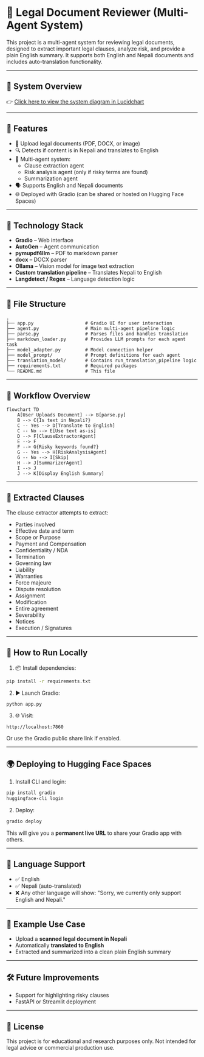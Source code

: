 # 🧾 Legal Document Reviewer (Multi-Agent System)

This project is a multi-agent system for reviewing legal documents, designed to extract important legal clauses, analyze risk, and provide a plain English summary. It supports both English and Nepali documents and includes auto-translation functionality.

---


## 🧠 System Overview

👉 [Click here to view the system diagram in Lucidchart](https://lucid.app/lucidchart/c305f23c-2acb-4af9-8963-0ad24a47b59a/edit?viewport_loc=-687%2C37%2C2376%2C1316%2C0_0&invitationId=inv_32b04533-212c-4093-97b9-a35464053331)

---


## 🚀 Features

- 📄 Upload legal documents (PDF, DOCX, or image)
- 🔍 Detects if content is in Nepali and translates to English
- 🤖 Multi-agent system:
  - Clause extraction agent
  - Risk analysis agent (only if risky terms are found)
  - Summarization agent
- 🗣️ Supports English and Nepali documents
- 🌐 Deployed with Gradio (can be shared or hosted on Hugging Face Spaces)

---

## 🧠 Technology Stack

- **Gradio** – Web interface
- **AutoGen** – Agent communication
- **pymupdf4llm** – PDF to markdown parser
- **docx** – DOCX parser
- **Ollama** – Vision model for image text extraction
- **Custom translation pipeline** – Translates Nepali to English
- **Langdetect / Regex** – Language detection logic

---

## 📁 File Structure

```
.
├── app.py                   # Gradio UI for user interaction
├── agent.py                 # Main multi-agent pipeline logic
├── parse.py                 # Parses files and handles translation
├── markdown_loader.py       # Provides LLM prompts for each agent task
├── model_adapter.py         # Model connection helper
├── model_prompt/            # Prompt definitions for each agent
├── translation_model/       # Contains run_translation_pipeline logic
├── requirements.txt         # Required packages
└── README.md                # This file
```

---

## 🔁 Workflow Overview

```mermaid
flowchart TD
    A[User Uploads Document] --> B[parse.py]
    B --> C{Is text in Nepali?}
    C -- Yes --> D[Translate to English]
    C -- No --> E[Use text as-is]
    D --> F[ClauseExtractorAgent]
    E --> F
    F --> G{Risky keywords found?}
    G -- Yes --> H[RiskAnalysisAgent]
    G -- No --> I[Skip]
    H --> J[SummarizerAgent]
    I --> J
    J --> K[Display English Summary]
```

---

## 📜 Extracted Clauses

The clause extractor attempts to extract:

- Parties involved
- Effective date and term
- Scope or Purpose
- Payment and Compensation
- Confidentiality / NDA
- Termination
- Governing law
- Liability
- Warranties
- Force majeure
- Dispute resolution
- Assignment
- Modification
- Entire agreement
- Severability
- Notices
- Execution / Signatures

---

## 🧪 How to Run Locally

1. 📦 Install dependencies:

```bash
pip install -r requirements.txt
```

2. ▶️ Launch Gradio:

```bash
python app.py
```

3. 🌐 Visit:

```
http://localhost:7860
```

Or use the Gradio public share link if enabled.

---

## 🌍 Deploying to Hugging Face Spaces

1. Install CLI and login:

```bash
pip install gradio
huggingface-cli login
```

2. Deploy:

```bash
gradio deploy
```

This will give you a **permanent live URL** to share your Gradio app with others.

---

## 🧾 Language Support

- ✅ English
- ✅ Nepali (auto-translated)
- ❌ Any other language will show: "Sorry, we currently only support English and Nepali."

---

## 📸 Example Use Case

- Upload a **scanned legal document in Nepali**
- Automatically **translated to English**
- Extracted and summarized into a clean plain English summary
---

## 🛠️ Future Improvements
- Support for highlighting risky clauses
- FastAPI or Streamlit deployment

---

## 📄 License

This project is for educational and research purposes only. Not intended for legal advice or commercial production use.
